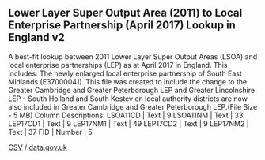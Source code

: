 ## Lower Layer Super Output Area (2011) to Local Enterprise Partnership (April 2017) Lookup in England v2

A best-fit lookup between 2011 Lower Layer Super Output Areas (LSOA) and local enterprise partnerships (LEP) as at April 2017 in England. This includes: The newly enlarged local enterprise partnership of South East Midlands (E37000041). This file was created to include the change to the Greater Cambridge and
Greater Peterborough LEP and Greater Lincolnshire LEP - South Holland and South
Kestev en local authority districts are now also included in Greater Cambridge
and Greater Peterborough LEP.(File Size - 5 MB) Column Descriptions:   LSOA11CD | Text | 9 LSOA11NM | Text | 33 LEP17CD1 | Text | 9 LEP17NM1 | Text | 49 LEP17CD2 | Text | 9 LEP17NM2 | Text | 37 FID | Number | 5 

[CSV](csv/184.csv) / [data.gov.uk](https://data.gov.uk/dataset/988725c7-d257-4604-b3b1-d6920e27e7bd/lower-layer-super-output-area-2011-to-local-enterprise-partnership-april-2017-lookup-in-england-v2)

